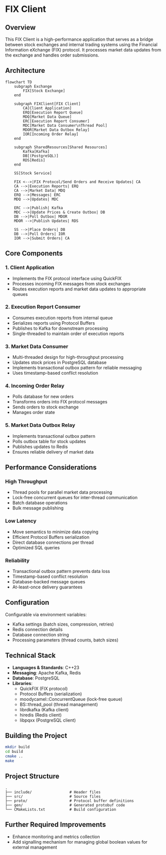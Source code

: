 # FIX Client

## Overview

This FIX Client is a high-performance application that serves as a bridge between stock exchanges and internal trading systems using the Financial Information eXchange (FIX) protocol. It processes market data updates from the exchange and handles order submissions.

## Architecture

```mermaid
flowchart TD
    subgraph Exchange
        FIX[Stock Exchange]
    end

    subgraph FIXClient[FIX Client]
        CA[Client Application]
        ERQ[Execution Report Queue]
        MDQ[Market Data Queue]
        ERC[Execution Report Consumer]
        MDC[Market Data Consumer\nThread Pool]
        MDOR[Market Data Outbox Relay]
        IOR[Incoming Order Relay]
    end

    subgraph SharedResources[Shared Resources]
        Kafka[Kafka]
        DB[(PostgreSQL)]
        RDS[Redis]
    end

    SS[Stock Service]

    FIX <-->|FIX Protocol/Send Orders and Receive Updates| CA
    CA -->|Execution Reports| ERQ
    CA -->|Market Data| MDQ
    ERQ -->|Messages| ERC
    MDQ -->|Updates| MDC

    ERC -->|Publish| Kafka
    MDC -->|Update Prices & Create Outbox| DB
    DB -->|Poll Outbox| MDOR
    MDOR -->|Publish Updates| RDS

    SS -->|Place Orders| DB
    DB -->|Poll Orders| IOR
    IOR -->|Submit Orders| CA
```

## Core Components

### 1. Client Application

- Implements the FIX protocol interface using QuickFIX
- Processes incoming FIX messages from stock exchanges
- Routes execution reports and market data updates to appropriate queues

### 2. Execution Report Consumer

- Consumes execution reports from internal queue
- Serializes reports using Protocol Buffers
- Publishes to Kafka for downstream processing
- Single-threaded to maintain order of execution reports

### 3. Market Data Consumer

- Multi-threaded design for high-throughput processing
- Updates stock prices in PostgreSQL database
- Implements transactional outbox pattern for reliable messaging
- Uses timestamp-based conflict resolution

### 4. Incoming Order Relay

- Polls database for new orders
- Transforms orders into FIX protocol messages
- Sends orders to stock exchange
- Manages order state

### 5. Market Data Outbox Relay

- Implements transactional outbox pattern
- Polls outbox table for stock updates
- Publishes updates to Redis
- Ensures reliable delivery of market data

## Performance Considerations

### High Throughput

- Thread pools for parallel market data processing
- Lock-free concurrent queues for inter-thread communication
- Batch database operations
- Bulk message publishing

### Low Latency

- Move semantics to minimize data copying
- Efficient Protocol Buffers serialization
- Direct database connections per thread
- Optimized SQL queries

### Reliability

- Transactional outbox pattern prevents data loss
- Timestamp-based conflict resolution
- Database-backed message queues
- At-least-once delivery guarantees

## Configuration

Configurable via environment variables:

- Kafka settings (batch sizes, compression, retries)
- Redis connection details
- Database connection string
- Processing parameters (thread counts, batch sizes)

## Technical Stack

- **Languages & Standards**: C++23
- **Messaging**: Apache Kafka, Redis
- **Database**: PostgreSQL
- **Libraries**:
  - QuickFIX (FIX protocol)
  - Protocol Buffers (serialization)
  - moodycamel::ConcurrentQueue (lock-free queue)
  - BS::thread_pool (thread management)
  - librdkafka (Kafka client)
  - hiredis (Redis client)
  - libpqxx (PostgreSQL client)

## Building the Project

```bash
mkdir build
cd build
cmake ..
make
```

## Project Structure

```
.
├── include/                 # Header files
├── src/                     # Source files
├── proto/                   # Protocol buffer definitions
├── gen/                     # Generated protobuf code
└── CMakeLists.txt           # Build configuration
```

## Further Required Improvements

- Enhance monitoring and metrics collection
- Add signalling mechanism for managing global boolean values for external management
